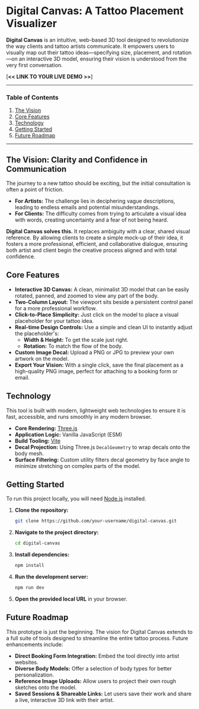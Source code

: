 # Digital Canvas: A Tattoo Placement Visualizer

**Digital Canvas** is an intuitive, web-based 3D tool designed to revolutionize the way clients and tattoo artists communicate. It empowers users to visually map out their tattoo ideas—specifying size, placement, and rotation—on an interactive 3D model, ensuring their vision is understood from the very first conversation.

[**<< LINK TO YOUR LIVE DEMO >>**]

---

### Table of Contents

1.  [The Vision](#the-vision)
2.  [Core Features](#core-features)
3.  [Technology](#technology)
4.  [Getting Started](#getting-started)
5.  [Future Roadmap](#future-roadmap)

---

## The Vision: Clarity and Confidence in Communication

The journey to a new tattoo should be exciting, but the initial consultation is often a point of friction.

- **For Artists:** The challenge lies in deciphering vague descriptions, leading to endless emails and potential misunderstandings.
- **For Clients:** The difficulty comes from trying to articulate a visual idea with words, creating uncertainty and a fear of not being heard.

**Digital Canvas solves this.** It replaces ambiguity with a clear, shared visual reference. By allowing clients to create a simple mock-up of their idea, it fosters a more professional, efficient, and collaborative dialogue, ensuring both artist and client begin the creative process aligned and with total confidence.

## Core Features

- **Interactive 3D Canvas:** A clean, minimalist 3D model that can be easily rotated, panned, and zoomed to view any part of the body.
- **Two-Column Layout:** The viewport sits beside a persistent control panel for a more professional workflow.
- **Click-to-Place Simplicity:** Just click on the model to place a visual placeholder for your tattoo idea.
- **Real-time Design Controls:** Use a simple and clean UI to instantly adjust the placeholder's:
  - **Width & Height:** To get the scale just right.
  - **Rotation:** To match the flow of the body.
- **Custom Image Decal:** Upload a PNG or JPG to preview your own artwork on the model.
- **Export Your Vision:** With a single click, save the final placement as a high-quality PNG image, perfect for attaching to a booking form or email.

## Technology

This tool is built with modern, lightweight web technologies to ensure it is fast, accessible, and runs smoothly in any modern browser.

- **Core Rendering:** [Three.js](https://threejs.org/)
- **Application Logic:** Vanilla JavaScript (ESM)
- **Build Tooling:** [Vite](https://vitejs.dev/)
- **Decal Projection:** Using Three.js `DecalGeometry` to wrap decals onto the body mesh.
- **Surface Filtering:** Custom utility filters decal geometry by face angle to minimize stretching on complex parts of the model.

## Getting Started

To run this project locally, you will need [Node.js](https://nodejs.org/) installed.

1.  **Clone the repository:**

    ```bash
    git clone https://github.com/your-username/digital-canvas.git
    ```

2.  **Navigate to the project directory:**

    ```bash
    cd digital-canvas
    ```

3.  **Install dependencies:**

    ```bash
    npm install
    ```

4.  **Run the development server:**

    ```bash
    npm run dev
    ```

5.  **Open the provided local URL** in your browser.

## Future Roadmap

This prototype is just the beginning. The vision for Digital Canvas extends to a full suite of tools designed to streamline the entire tattoo process. Future enhancements include:

- **Direct Booking Form Integration:** Embed the tool directly into artist websites.
- **Diverse Body Models:** Offer a selection of body types for better personalization.
- **Reference Image Uploads:** Allow users to project their own rough sketches onto the model.
- **Saved Sessions & Shareable Links:** Let users save their work and share a live, interactive 3D link with their artist.
